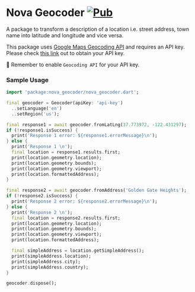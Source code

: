 # Nova Geocoder [![Pub](https://img.shields.io/pub/v/nova_geocoder.svg)](https://pub.dev/packages/nova_geocoder)

A package to transform a description of a location i.e. street address, town name into latitude and longitude and vice versa.

This package uses [Google Maps Geocoding API](https://developers.google.com/maps/documentation/geocoding/intro) and requires an API key. Please check [this link](https://developers.google.com/maps/documentation/geocoding/get-api-key) out to obtain your API key.

🍭 Remember to enable `Geocoding API` for your API key.

### Sample Usage

```dart
import 'package:nova_geocoder/nova_geocoder.dart';

final geocoder = Geocoder(apiKey: 'api-key')
  ..setLanguage('en')
  ..setRegion('us');

final response1 = await geocoder.fromLatLng(37.773972, -122.431297);
if (!response1.isSuccess) {
  print('Response 1 error: ${response1.errorMessage}\n');
} else {
  print('Response 1 \n');
  final location = response1.results.first;
  print(location.geometry.location);
  print(location.geometry.bounds);
  print(location.geometry.viewport);
  print(location.formattedAddress);
}

final response2 = await geocoder.fromAddress('Golden Gate Heights');
if (!response2.isSuccess) {
  print('Response 2 error: ${response2.errorMessage}\n');
} else {
  print('Response 2 \n');
  final location = response2.results.first;
  print(location.geometry.location);
  print(location.geometry.bounds);
  print(location.geometry.viewport);
  print(location.formattedAddress);

  final simpleAddress = location.getSimpleAddress();
  print(simpleAddress.location);
  print(simpleAddress.city);
  print(simpleAddress.country);
}

geocoder.dispose();
```
